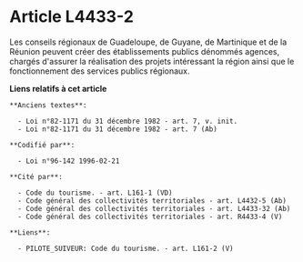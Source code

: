 # Article L4433-2

Les conseils régionaux de Guadeloupe, de Guyane, de Martinique et de la Réunion peuvent créer des établissements publics
dénommés agences, chargés d'assurer la réalisation des projets intéressant la région ainsi que le fonctionnement des services
publics régionaux.

**Liens relatifs à cet article**

	**Anciens textes**:

	  - Loi n°82-1171 du 31 décembre 1982 - art. 7, v. init.
	  - Loi n°82-1171 du 31 décembre 1982 - art. 7 (Ab)

	**Codifié par**:

	  - Loi n°96-142 1996-02-21

	**Cité par**:

	  - Code du tourisme. - art. L161-1 (VD)
	  - Code général des collectivités territoriales - art. L4432-5 (Ab)
	  - Code général des collectivités territoriales - art. L4433-32 (Ab)
	  - Code général des collectivités territoriales - art. R4433-4 (V)

	**Liens**:

	  - PILOTE_SUIVEUR: Code du tourisme. - art. L161-2 (V)
